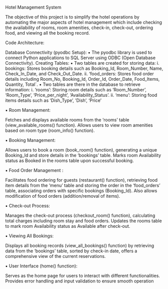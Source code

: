 Hotel Management System

The objective of this project is to simplify the hotel operations by automating the major aspects of hotel management which include checking the availability of rooms, room amenities, check-in, check-out, ordering food, and viewing all the booking record.

Code Architecture:

Database Connectivity (pyodbc Setup): ▪ The pyodbc library is used to connect Python applications to SQL Server using ODBC (Open Database Connectivity).
Creating Tables: ▪ Two tables are created for storing data: i. bookings: Stores booking details such as Booking_Id, Room_Number, Name, Check_In_Date, and Check_Out_Date. ii. ‘food_orders: Stores food order details including Room_No, Booking_Id,  Order_Id, Order_Date, Food_Items, Quantity, Total`. ▪ Two tables are there in the database to retrieve information: i. ‘rooms’: Storing room details such as ‘Room_Number’, ‘Room_Type’, ‘Price_per_night’, ‘Availability_Status’. ii. ‘menu’: Storing food items details such as ‘Dish_Type’, ’Dish’, ‘Price’



▪ Room Management:

Fetches and displays available rooms from the ‘rooms’ table (view_available_rooms() function).
Allows users to view room amenities based on room type (room_info() function).

▪ Booking Management:

Allows users to book a room (book_room() function), generating a unique Booking_Id and store details in the ‘bookings’ table.
Marks room Availability status as Booked in the rooms table upon successful booking.

▪ Food Order Management :

Facilitates food ordering for guests (restaurant() function), retrieving food item details from the ‘menu’ table and storing the order in the ‘food_orders’ table, associating orders with specific bookings (Booking_Id).
Also allows modification of food orders (addition/removal of items).

▪ Check-out Process:

Manages the check-out process (checkout_room() function), calculating total charges including room stay and food orders.
Updates the rooms table to mark room Availability status as Available after check-out.

▪ Viewing All Bookings:

Displays all booking records (view_all_bookings() function) by retrieving data from the ‘bookings’ table, sorted by check-in date, offers a comprehensive view of the current reservations.

▪ User Interface (home() function):

Serves as the home page for users to interact with different functionalities.
Provides error handling and input validation to ensure smooth operation
